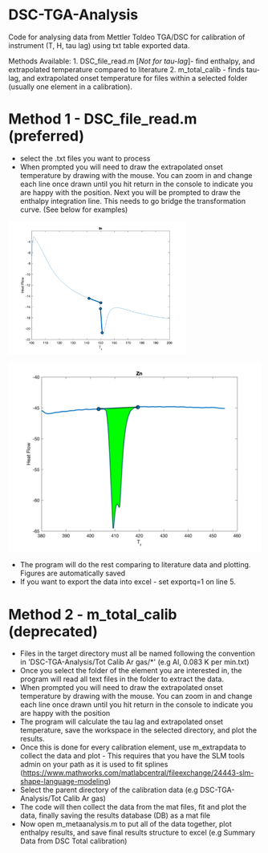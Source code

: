 # DSC-TGA-Analysis
Code for analysing data from Mettler Toldeo TGA/DSC for calibration of instrument (T, H, tau lag) using txt table exported data.

Methods Available:
	1. DSC_file_read.m [*Not for tau-lag*]- find enthalpy, and extrapolated temperature compared to literature
	2. m_total_calib - finds tau-lag, and extrapolated onset temperature for files within a selected folder (usually one element in a calibration).

# Method 1 - DSC_file_read.m (preferred)
* select the .txt files you want to process
* When prompted you will need to draw the extrapolated onset temperature by drawing with the mouse. You can zoom in and change each line once drawn until you hit return in the console to indicate you are happy with the position. Next you will be prompted to draw the enthalpy integration line. This needs to go bridge the transformation curve. (See below for examples)

![Extrapolated Onset Temperature](./example_T_roi.png) 

![Enthalpy of Transformation](./Example_H_ROI.png) 

* The program will do the rest comparing to literature data and plotting. Figures are automatically saved
* If you want to export the data into excel - set exportq=1 on line 5.

# Method 2 - m_total_calib (deprecated)
* Files in the target directory must all be named following the convention in 'DSC-TGA-Analysis/Tot Calib Ar gas/*' (e.g Al, 0.083 K per min.txt)
* Once you select the folder of the element you are interested in, the program will read all text files in the folder to extract the data.
* When prompted you will need to draw the extrapolated onset temperature by drawing with the mouse. You can zoom in and change each line once drawn until you hit return in the console to indicate you are happy with the position
* The program will calculate the tau lag and extrapolated onset temperature, save the workspace in the selected directory, and plot the results.
* Once this is done for every calibration element, use m_extrapdata to collect the data and plot - This requires that you have the SLM tools admin on your path as it is used to fit splines (https://www.mathworks.com/matlabcentral/fileexchange/24443-slm-shape-language-modeling)
* Select the parent directory of the calibration data (e.g DSC-TGA-Analysis/Tot Calib Ar gas)
* The code will then collect the data from the mat files, fit and plot the data, finally saving the results database (DB) as a mat file
* Now open m_metaanalysis.m to put all of the data together, plot enthalpy results, and save final results structure to excel (e.g Summary Data from DSC Total calibration)
